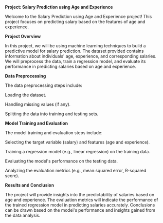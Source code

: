 **Project: Salary Prediction using Age and Experience**

Welcome to the Salary Prediction using Age and Experience project! This project focuses on predicting salary based on the features of age and experience.

**Project Overview**

In this project, we will be using machine learning techniques to build a predictive model for salary prediction. The dataset provided contains information about individuals' age, experience, and corresponding salaries. We will preprocess the data, train a regression model, and evaluate its performance in predicting salaries based on age and experience.

**Data Preprocessing**

The data preprocessing steps include:

Loading the dataset.

Handling missing values (if any).

Splitting the data into training and testing sets.

**Model Training and Evaluation**

The model training and evaluation steps include:


Selecting the target variable (salary) and features (age and experience).

Training a regression model (e.g., linear regression) on the training data.

Evaluating the model's performance on the testing data.

Analyzing the evaluation metrics (e.g., mean squared error, R-squared score).

**Results and Conclusion**

The project will provide insights into the predictability of salaries based on age and experience. The evaluation metrics will indicate the performance of the trained regression model in predicting salaries accurately. Conclusions can be drawn based on the model's performance and insights gained from the data analysis.
